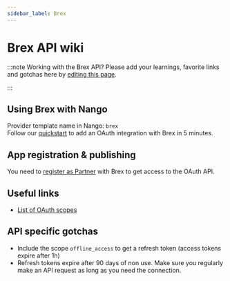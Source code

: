 ```yaml
---
sidebar_label: Brex
---
```


# Brex API wiki

:::note Working with the Brex API?
Please add your learnings, favorite links and gotchas here by [editing this page](https://github.com/nangohq/nango/tree/master/docs/docs/providers/brex.md).

:::

## Using Brex with Nango

Provider template name in Nango: `brex`  
Follow our [quickstart](../quickstart.md) to add an OAuth integration with Brex in 5 minutes.

## App registration & publishing

You need to [register as Partner](https://www.brex.com/partners) with Brex to get access to the OAuth API.

## Useful links

-   [List of OAuth scopes](https://developer.brex.com/docs/roles_permissions_scopes/#scopes)

## API specific gotchas

-   Include the scope `offline_access` to get a refresh token (access tokens expire after 1h)
-   Refresh tokens expire after 90 days of non use. Make sure you regularly make an API request as long as you need the connection.
